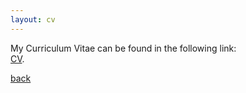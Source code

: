 ```yaml
---
layout: cv
---
```


<!-- Text can be **bold**, _italic_, or ~~strikethrough~~. -->

<!-- # Header 1 -->

<!-- ## Header 2

> This is a blockquote following a header.
>
> When something is important enough, you do it even if the odds are not in your favor. -->

My Curriculum Vitae can be found in the following link:  
[CV](https://www.dropbox.com/s/pmzx3lfl4pt84lo/cv_202204.pdf?dl=0).


[back](./)